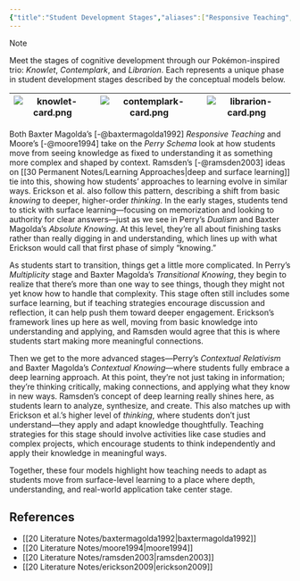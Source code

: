 ```yaml
---
{"title":"Student Development Stages","aliases":["Responsive Teaching","Perry Schema"],"tags":["pedagogy","🌲"],"dg-publish":true,"created":"2024-11-03","modified":"2024-11-04","permalink":"/30-permanent-notes/student-development-stages/","dgPassFrontmatter":true,"updated":"2024-11-04"}
---
```



> [!note]
>
> Meet the stages of cognitive development through our Pokémon-inspired trio: _Knowlet_, _Contemplark_, and _Librarion_. Each represents a unique phase in student development stages described by the conceptual models below.
>
> |![knowlet-card.png](/img/user/00%20System/Assets/knowlet-card.png)|![contemplark-card.png](/img/user/00%20System/Assets/contemplark-card.png)|![librarion-card.png](/img/user/00%20System/Assets/librarion-card.png)|
> |:-------------------:|:-----------------------:|:---------------------:|

Both Baxter Magolda’s [-@baxtermagolda1992] _Responsive Teaching_ and Moore’s [-@moore1994] take on the _Perry Schema_ look at how students move from seeing knowledge as fixed to understanding it as something more complex and shaped by context. Ramsden’s [-@ramsden2003] ideas on [[30 Permanent Notes/Learning Approaches\|deep and surface learning]] tie into this, showing how students’ approaches to learning evolve in similar ways. Erickson et al. also follow this pattern, describing a shift from basic _knowing_ to deeper, higher-order _thinking_. In the early stages, students tend to stick with surface learning—focusing on memorization and looking to authority for clear answers—just as we see in Perry’s _Dualism_ and Baxter Magolda’s _Absolute Knowing_. At this level, they’re all about finishing tasks rather than really digging in and understanding, which lines up with what Erickson would call that first phase of simply “knowing.”

As students start to transition, things get a little more complicated. In Perry’s _Multiplicity_ stage and Baxter Magolda’s _Transitional Knowing_, they begin to realize that there’s more than one way to see things, though they might not yet know how to handle that complexity. This stage often still includes some surface learning, but if teaching strategies encourage discussion and reflection, it can help push them toward deeper engagement. Erickson’s framework lines up here as well, moving from basic knowledge into understanding and applying, and Ramsden would agree that this is where students start making more meaningful connections.

Then we get to the more advanced stages—Perry’s _Contextual Relativism_ and Baxter Magolda’s _Contextual Knowing_—where students fully embrace a deep learning approach. At this point, they’re not just taking in information; they’re thinking critically, making connections, and applying what they know in new ways. Ramsden’s concept of deep learning really shines here, as students learn to analyze, synthesize, and create. This also matches up with Erickson et al.’s higher level of _thinking_, where students don’t just understand—they apply and adapt knowledge thoughtfully. Teaching strategies for this stage should involve activities like case studies and complex projects, which encourage students to think independently and apply their knowledge in meaningful ways.

Together, these four models highlight how teaching needs to adapt as students move from surface-level learning to a place where depth, understanding, and real-world application take center stage.

## References

- [[20 Literature Notes/baxtermagolda1992\|baxtermagolda1992]]
- [[20 Literature Notes/moore1994\|moore1994]]
- [[20 Literature Notes/ramsden2003\|ramsden2003]]
- [[20 Literature Notes/erickson2009\|erickson2009]]
